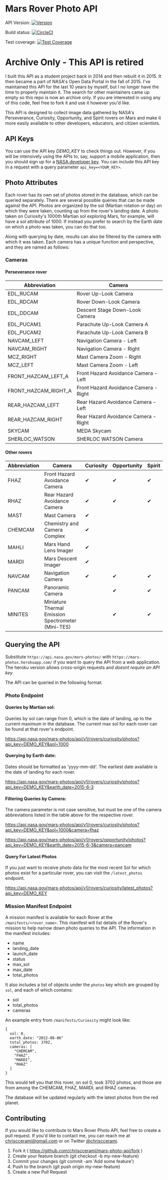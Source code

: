# Mars Rover Photo API

API Version: [![Version](https://img.shields.io/badge/version-1.1.2-brightgreen.svg)](http://github.com/chrisccerami/mars-photo-api)

Build status: [![CircleCI](https://dl.circleci.com/status-badge/img/gh/corincerami/mars-photo-api/tree/master.svg?style=svg)](https://dl.circleci.com/status-badge/redirect/gh/corincerami/mars-photo-api/tree/master)

Test coverage: [![Test Coverage](https://codeclimate.com/github/chrisccerami/mars-photo-api/badges/coverage.svg)](https://codeclimate.com/github/chrisccerami/mars-photo-api/coverage)


# Archive Only - This API is retired

I built this API as a student project back in 2014 and then rebuilt it in 2015. It then became a part of NASA's Open Data Portal in the fall of 2015. I've maintained this API for the last 10 years by myself, but I no longer have the time to properly maintain it. The search for other maintainers came up empty so this repo is now an archive only. If you are interested in using any of this code, feel free to fork it and use it however you'd like.


This API is designed to collect image data gathered by NASA's Perseverance, Curiosity, Opportunity, and Spirit rovers on Mars and make it more easily available to other developers, educators, and citizen scientists.

## API Keys

You can use the API key *DEMO_KEY* to check things out. However, if you will be intensively using the APIs to, say, support a mobile application, then you should sign up for a [NASA developer key](https://api.nasa.gov/index.html#apply-for-an-api-key). You can include this API key in a request with a query parameter `api_key=<YOUR_KEY>`.

## Photo Attributes

Each rover has its own set of photos stored in the database, which can be queried separately. There are several possible queries that can be made against the API. Photos are organized by the sol (Martian rotation or day) on which they were taken, counting up from the rover's landing date. A photo taken on Curiosity's 1000th Martian sol exploring Mars, for example, will have a sol attribute of 1000. If instead you prefer to search by the Earth date on which a photo was taken, you can do that too.

Along with querying by date, results can also be filtered by the camera with which it was taken. Each camera has a unique function and perspective, and they are named as follows:

### Cameras
#### Perseverance rover

  Abbreviation | Camera
  ------------ | ------------------------------
   EDL_RUCAM|Rover Up-Look Camera
   EDL_RDCAM|Rover Down-Look Camera
   EDL_DDCAM|Descent Stage Down-Look Camera
   EDL_PUCAM1|Parachute Up-Look Camera A
   EDL_PUCAM2|Parachute Up-Look Camera B
   NAVCAM_LEFT|Navigation Camera - Left
   NAVCAM_RIGHT|Navigation Camera - Right
   MCZ_RIGHT|Mast Camera Zoom - Right
   MCZ_LEFT|Mast Camera Zoom - Left
   FRONT_HAZCAM_LEFT_A|Front Hazard Avoidance Camera - Left
   FRONT_HAZCAM_RIGHT_A|Front Hazard Avoidance Camera - Right
   REAR_HAZCAM_LEFT|Rear Hazard Avoidance Camera - Left
   REAR_HAZCAM_RIGHT|Rear Hazard Avoidance Camera - Right
   SKYCAM|MEDA Skycam
   SHERLOC_WATSON|SHERLOC WATSON Camera

#### Other rovers

  Abbreviation | Camera                         | Curiosity | Opportunity | Spirit
  ------------ | ------------------------------ | --------  | ----------- | ------ |
   FHAZ|Front Hazard Avoidance Camera|✔|✔|✔|
   RHAZ|Rear Hazard Avoidance Camera|✔|✔|✔|
   MAST|Mast Camera| ✔||
   CHEMCAM|Chemistry and Camera Complex  |✔||
   MAHLI|Mars Hand Lens Imager|✔||
   MARDI|Mars Descent Imager|✔||
   NAVCAM|Navigation Camera|✔|✔|✔|
   PANCAM|Panoramic Camera| |✔|✔|
   MINITES|Miniature Thermal Emission Spectrometer (Mini-TES)| |✔|✔|

## Querying the API

Substitute `https://api.nasa.gov/mars-photos/` with `https://mars-photos.herokuapp.com/` if you want to query the API from a web application. The heroku version allows cross-origin requests and *doesnt require an API key*.

The API can be queried in the following format:

### Photo Endpoint

#### Queries by Martian sol:

Queries by sol can range from 0, which is the date of landing, up to the current maximum in the database. The current max sol for each rover can be found at that rover's endpoint.

https://api.nasa.gov/mars-photos/api/v1/rovers/curiosity/photos?api_key=DEMO_KEY&sol=1000

#### Querying by Earth date:

Dates should be formatted as 'yyyy-mm-dd'. The earliest date available is the date of landing for each rover.

https://api.nasa.gov/mars-photos/api/v1/rovers/curiosity/photos?api_key=DEMO_KEY&earth_date=2015-6-3

#### Filtering Queries by Camera:

The camera parameter is not case sensitive, but must be one of the camera abbreviations listed in the table above for the respective rover.

https://api.nasa.gov/mars-photos/api/v1/rovers/curiosity/photos?api_key=DEMO_KEY&sol=1000&camera=fhaz

https://api.nasa.gov/mars-photos/api/v1/rovers/opportunity/photos?api_key=DEMO_KEY&earth_date=2015-6-3&camera=pancam

#### Query For Latest Photos

If you just want to receive photo data for the most recent Sol for which photos exist for a particular rover, you can visit the `/latest_photos` endpoint.

https://api.nasa.gov/mars-photos/api/v1/rovers/curiosity/latest_photos?api_key=DEMO_KEY

### Mission Manifest Endpoint

A mission manifest is available for each Rover at the `/manifests/<rover_name>`. This manifest will list details of the Rover's mission to help narrow down photo queries to the API. The information in the manifest includes:

- name
- landing_date
- launch_date
- status
- max_sol
- max_date
- total_photos

It also includes a list of objects under the `photos` key which are grouped by `sol`, and each of which contains:

- sol
- total_photos
- cameras

An example entry from `/manifests/Curiosity` might look like:

```
{
  sol: 0,
  earth_date: "2012-08-06"
  total_photos: 3702,
  cameras: [
    "CHEMCAM",
    "FHAZ",
    "MARDI",
    "RHAZ"
  ]
}
```

This would tell you that this rover, on sol 0, took 3702 photos, and those are from among the CHEMCAM, FHAZ, MARDI, and RHAZ cameras.

The database will be updated regularly with the latest photos from the red planet.

## Contributing

If you would like to contribute to Mars Rover Photo API, feel free to create a pull request. If you'd like to contact me, you can reach me at chrisccerami@gmail.com or on Twitter [@chrisccerami](https://twitter.com/chrisccerami).

1. Fork it ( https://github.com/chrisccerami/mars-photo-api/fork )
2. Create your feature branch (git checkout -b my-new-feature)
3. Commit your changes (git commit -am 'Add some feature')
4. Push to the branch (git push origin my-new-feature)
5. Create a new Pull Request
